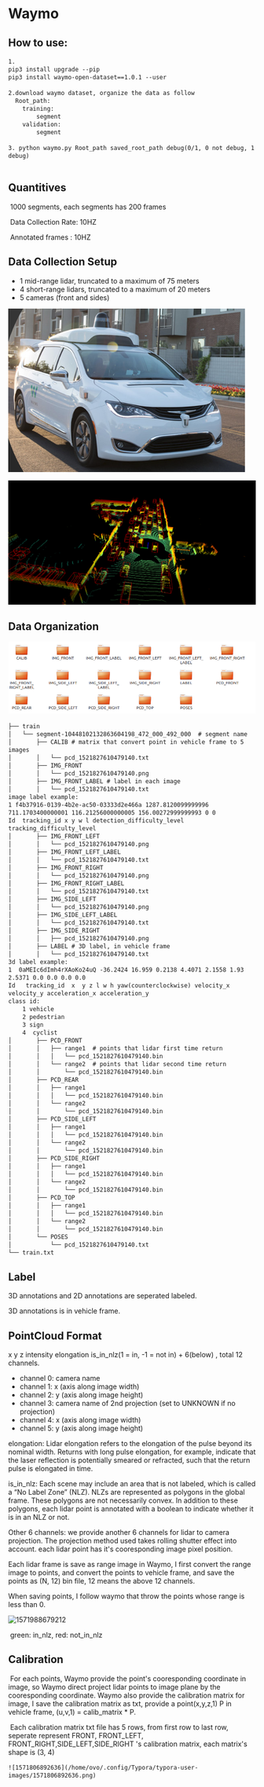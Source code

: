 # Waymo



## How to use:

```
1.
pip3 install upgrade --pip
pip3 install waymo-open-dataset==1.0.1 --user

2.download waymo dataset, organize the data as follow
  Root_path:
  	training:
  		segment
  	validation:
  		segment
 
3. python waymo.py Root_path saved_root_path debug(0/1, 0 not debug, 1 debug)


```

## Quantitives

​	1000 segments, each segments has 200 frames

​	Data Collection Rate: 10HZ

​	Annotated frames  : 10HZ

## Data Collection Setup	

- 1 mid-range lidar, truncated to a maximum of 75 meters
- 4 short-range lidars, truncated to a maximum of 20 meters
- 5 cameras (front and sides)



![1571803058176](pics/1571803058176.png)



![1571803313652](pics/1571803313652.png)



## Data Organization

![1571803403079](pics/1571803403079.png)

```
├── train
│   └── segment-10448102132863604198_472_000_492_000  # segment name
│       ├── CALIB # matrix that convert point in vehicle frame to 5 images
│       │   └── pcd_1521827610479140.txt
│       ├── IMG_FRONT
│       │   └── pcd_1521827610479140.png
│       ├── IMG_FRONT_LABEL	# label in each image
│       │   └── pcd_1521827610479140.txt
image label example:
1 f4b37916-0139-4b2e-ac50-03333d2e466a 1287.8120099999996 711.1703400000001 116.21256000000005 156.00272999999993 0 0
Id  tracking_id x y w l detection_difficulty_level tracking_difficulty_level
│       ├── IMG_FRONT_LEFT
│       │   └── pcd_1521827610479140.png
│       ├── IMG_FRONT_LEFT_LABEL
│       │   └── pcd_1521827610479140.txt
│       ├── IMG_FRONT_RIGHT
│       │   └── pcd_1521827610479140.png
│       ├── IMG_FRONT_RIGHT_LABEL
│       │   └── pcd_1521827610479140.txt
│       ├── IMG_SIDE_LEFT
│       │   └── pcd_1521827610479140.png
│       ├── IMG_SIDE_LEFT_LABEL
│       │   └── pcd_1521827610479140.txt
│       ├── IMG_SIDE_RIGHT
│       │   ├── pcd_1521827610479140.png
│       ├── LABEL # 3D label, in vehicle frame 
│       │   └── pcd_1521827610479140.txt
3d label example:
1  0aMEIc6dImh4rXAoKo24uQ -36.2424 16.959 0.2138 4.4071 2.1558 1.93 2.5371 0.0 0.0 0.0 0.0
Id   tracking_id  x  y z l w h yaw(counterclockwise) velocity_x velocity_y acceleration_x acceleration_y
class id:
    1 vehicle
    2 pedestrian
    3 sign
    4  cyclist
│       ├── PCD_FRONT	
│       │   ├── range1	# points that lidar first time return 
│       │   │   └── pcd_1521827610479140.bin
│       │   └── range2  # points that lidar second time return 
│       │       └── pcd_1521827610479140.bin
│       ├── PCD_REAR
│       │   ├── range1
│       │   │   └── pcd_1521827610479140.bin
│       │   └── range2
│       │       └── pcd_1521827610479140.bin
│       ├── PCD_SIDE_LEFT
│       │   ├── range1
│       │   │   └── pcd_1521827610479140.bin
│       │   └── range2
│       │       └── pcd_1521827610479140.bin
│       ├── PCD_SIDE_RIGHT
│       │   ├── range1
│       │   │   └── pcd_1521827610479140.bin
│       │   └── range2
│       │       └── pcd_1521827610479140.bin
│       ├── PCD_TOP
│       │   ├── range1
│       │   │   └── pcd_1521827610479140.bin
│       │   └── range2
│       │       └── pcd_1521827610479140.bin
│       └── POSES
│           └── pcd_1521827610479140.txt
└── train.txt

```



## Label

3D annotations and 2D annotations are seperated labeled.

3D annotations is in vehicle frame.



## PointCloud Format

  x y z intensity  elongation  is_in_nlz(1 = in, -1 = not in)  + 6(below) , total 12 channels.

- channel 0: camera name
- channel 1: x (axis along image width)
- channel 2: y (axis along image height)
- channel 3: camera name of 2nd projection (set to UNKNOWN if no projection)
- channel 4: x (axis along image width)
- channel 5: y (axis along image height) 

elongation: Lidar elongation refers to the elongation of the pulse beyond its nominal width. Returns with long pulse elongation, for example, indicate that the laser reflection is potentially smeared or refracted, such that the return pulse is elongated in time.

is_in_nlz:  Each scene may include an area that is not labeled, which is called a “No Label Zone” (NLZ). NLZs are represented as polygons in the global frame. These polygons are not necessarily convex. In addition to these polygons, each lidar point is annotated with a boolean to indicate whether it is in an NLZ or not.

Other 6 channels: we provide another 6 channels for lidar to camera projection. The projection method used takes rolling shutter effect into account. each lidar point has it's cooresponding image pixel position. 

Each lidar frame is save as range image in Waymo, I first convert the range image to points, and convert the points to vehicle frame,  and  save the points as (N, 12) bin file, 12 means the above 12 channels. 

When saving points, I follow waymo that throw the points whose range is less than 0.

![1571988679212](/home/ovo/.config/Typora/typora-user-images/1571988679212.png)

​	green: in_nlz, red: not_in_nlz

## Calibration

​	For each points, Waymo provide the point's cooresponding coordinate in image, so Waymo direct project lidar points to image plane by the cooresponding coordinate.  Waymo also provide the calibration matrix for image,  I save the calibration matrix as txt, provide a point(x,y,z,1)  P in vehicle frame,  (u,v,1) = calib_matrix * P.

​	Each calibration matrix txt file has 5 rows, from first row to last row, seperate represent FRONT, FRONT_LEFT, FRONT_RIGHT,SIDE_LEFT,SIDE_RIGHT 's calibration matrix, each matrix's shape is (3, 4)

 	![1571806892636](/home/ovo/.config/Typora/typora-user-images/1571806892636.png)





